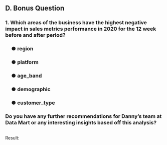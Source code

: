 ## D. Bonus Question

### 1. Which areas of the business have the highest negative impact in sales metrics performance in 2020 for the 12 week before and after period?

### &nbsp;&nbsp;&nbsp;&nbsp; &#9679; region
### &nbsp;&nbsp;&nbsp;&nbsp; &#9679; platform
### &nbsp;&nbsp;&nbsp;&nbsp; &#9679; age_band
### &nbsp;&nbsp;&nbsp;&nbsp; &#9679; demographic
### &nbsp;&nbsp;&nbsp;&nbsp; &#9679; customer_type

### Do you have any further recommendations for Danny’s team at Data Mart or any interesting insights based off this analysis?

```SQL
```

Result:

<pre>

</pre>